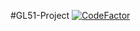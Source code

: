 #GL51-Project
[![CodeFactor](https://www.codefactor.io/repository/github/blomios/gl51-project/badge)](https://www.codefactor.io/repository/github/blomios/gl51-project)

